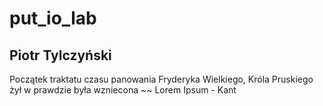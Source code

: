 # put_io_lab
## Piotr Tylczyński
Początek traktatu czasu panowania Fryderyka Wielkiego, Króla Pruskiego żył w prawdzie była wzniecona ~~ Lorem Ipsum - Kant
